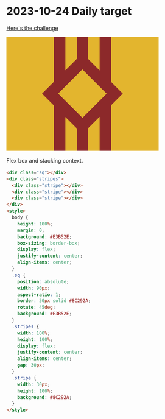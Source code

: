 # 2023-10-24 Daily target

[Here's the challenge](https://cssbattle.dev/play/2uyh9TdqoamTdq2uPfll)

![challenge image](2023-10-24.png)

Flex box and stacking context.

```html
<div class="sq"></div>
<div class="stripes">
  <div class="stripe"></div>
  <div class="stripe"></div>
  <div class="stripe"></div>
</div>
<style>
  body {
    height: 100%;
    margin: 0;
    background: #E3B52E;
    box-sizing: border-box;
    display: flex;
    justify-content: center;
    align-items: center;
  }
  .sq {
    position: absolute;
    width: 90px;
    aspect-ratio: 1;
    border: 30px solid #8C292A;
    rotate: 45deg;
    background: #E3B52E;
  }
  .stripes {
    width: 100%;
    height: 100%;
    display: flex;
    justify-content: center;
    align-items: center;
    gap: 30px;
  }
  .stripe {
    width: 30px;
    height: 100%;
    background: #8C292A;
  }
</style>
```
